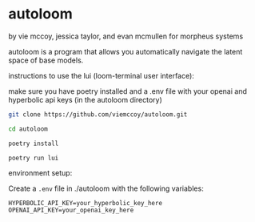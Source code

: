 # autoloom
by vie mccoy, jessica taylor, and evan mcmullen for morpheus systems

autoloom is a program that allows you automatically navigate the latent space of base models.

instructions to use the lui (loom-terminal user interface):

make sure you have poetry installed and a .env file with your openai and hyperbolic api keys (in the autoloom directory)

```bash
git clone https://github.com/viemccoy/autoloom.git

cd autoloom

poetry install

poetry run lui
```

environment setup:

Create a `.env` file in ./autoloom with the following variables:

```env
HYPERBOLIC_API_KEY=your_hyperbolic_key_here
OPENAI_API_KEY=your_openai_key_here
```
